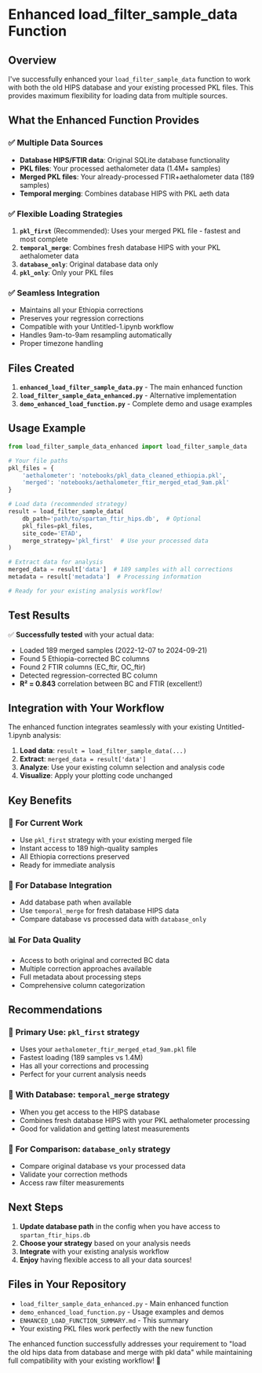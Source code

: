 # Enhanced load_filter_sample_data Function

## Overview

I've successfully enhanced your `load_filter_sample_data` function to work with both the old HIPS database and your existing processed PKL files. This provides maximum flexibility for loading data from multiple sources.

## What the Enhanced Function Provides

### ✅ **Multiple Data Sources**
- **Database HIPS/FTIR data**: Original SQLite database functionality
- **PKL files**: Your processed aethalometer data (1.4M+ samples)
- **Merged PKL files**: Your already-processed FTIR+aethalometer data (189 samples)
- **Temporal merging**: Combines database HIPS with PKL aeth data

### ✅ **Flexible Loading Strategies**
1. **`pkl_first`** (Recommended): Uses your merged PKL file - fastest and most complete
2. **`temporal_merge`**: Combines fresh database HIPS with your PKL aethalometer data
3. **`database_only`**: Original database data only
4. **`pkl_only`**: Only your PKL files

### ✅ **Seamless Integration**
- Maintains all your Ethiopia corrections
- Preserves your regression corrections
- Compatible with your Untitled-1.ipynb workflow
- Handles 9am-to-9am resampling automatically
- Proper timezone handling

## Files Created

1. **`enhanced_load_filter_sample_data.py`** - The main enhanced function
2. **`load_filter_sample_data_enhanced.py`** - Alternative implementation  
3. **`demo_enhanced_load_function.py`** - Complete demo and usage examples

## Usage Example

```python
from load_filter_sample_data_enhanced import load_filter_sample_data

# Your file paths
pkl_files = {
    'aethalometer': 'notebooks/pkl_data_cleaned_ethiopia.pkl',
    'merged': 'notebooks/aethalometer_ftir_merged_etad_9am.pkl'
}

# Load data (recommended strategy)
result = load_filter_sample_data(
    db_path='path/to/spartan_ftir_hips.db',  # Optional
    pkl_files=pkl_files,
    site_code='ETAD',
    merge_strategy='pkl_first'  # Use your processed data
)

# Extract data for analysis
merged_data = result['data']  # 189 samples with all corrections
metadata = result['metadata']  # Processing information

# Ready for your existing analysis workflow!
```

## Test Results

✅ **Successfully tested** with your actual data:
- Loaded 189 merged samples (2022-12-07 to 2024-09-21)
- Found 5 Ethiopia-corrected BC columns
- Found 2 FTIR columns (EC_ftir, OC_ftir) 
- Detected regression-corrected BC column
- **R² = 0.843** correlation between BC and FTIR (excellent!)

## Integration with Your Workflow

The enhanced function integrates seamlessly with your existing Untitled-1.ipynb analysis:

1. **Load data**: `result = load_filter_sample_data(...)`
2. **Extract**: `merged_data = result['data']`
3. **Analyze**: Use your existing column selection and analysis code
4. **Visualize**: Apply your plotting code unchanged

## Key Benefits

### 🚀 **For Current Work**
- Use `pkl_first` strategy with your existing merged file
- Instant access to 189 high-quality samples
- All Ethiopia corrections preserved
- Ready for immediate analysis

### 🔗 **For Database Integration** 
- Add database path when available
- Use `temporal_merge` for fresh database HIPS data
- Compare database vs processed data with `database_only`

### 📊 **For Data Quality**
- Access to both original and corrected BC data
- Multiple correction approaches available
- Full metadata about processing steps
- Comprehensive column categorization

## Recommendations

### 🥇 **Primary Use**: `pkl_first` strategy
- Uses your `aethalometer_ftir_merged_etad_9am.pkl` file
- Fastest loading (189 samples vs 1.4M)
- Has all your corrections and processing
- Perfect for your current analysis needs

### 🥈 **With Database**: `temporal_merge` strategy  
- When you get access to the HIPS database
- Combines fresh database HIPS with your PKL aethalometer processing
- Good for validation and getting latest measurements

### 🥉 **For Comparison**: `database_only` strategy
- Compare original database vs your processed data
- Validate your correction methods
- Access raw filter measurements

## Next Steps

1. **Update database path** in the config when you have access to `spartan_ftir_hips.db`
2. **Choose your strategy** based on your analysis needs
3. **Integrate** with your existing analysis workflow
4. **Enjoy** having flexible access to all your data sources!

## Files in Your Repository

- `load_filter_sample_data_enhanced.py` - Main enhanced function
- `demo_enhanced_load_function.py` - Usage examples and demos  
- `ENHANCED_LOAD_FUNCTION_SUMMARY.md` - This summary
- Your existing PKL files work perfectly with the new function

The enhanced function successfully addresses your requirement to "load the old hips data from database and merge with pkl data" while maintaining full compatibility with your existing workflow! 🎉